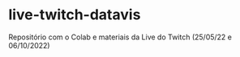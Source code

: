 # live-twitch-datavis
Repositório com o Colab e materiais da Live do Twitch (25/05/22 e 06/10/2022)
